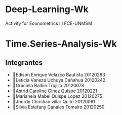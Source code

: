# Deep-Learning-Wk
Activity for Econometrics III FCE-UNMSM
# Time.Series-Analysis-Wk
## Integrantes 
- 📍Edison Enrique Velazco Bautista 20120283
- 📍Leticia Vaneza Uchuya Cañahua 20120242
- 📍Graciela Balbin Trujillo 20120078
- 📍Astrid Caroline Ginez Quispe 20120221
- 📍Marianela Mabel Quispe Lopez 20120275
- 📍Jhordy Christian villar Quito 20120081
- 📍Silvia Estefany Canales Tomairo 20120250